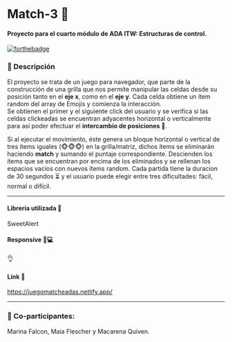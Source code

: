 # Match-3 🎲  

#### Proyecto para el cuarto módulo de **ADA ITW**: Estructuras de control.

[![forthebadge](https://forthebadge.com/images/badges/made-with-javascript.svg)](https://forthebadge.com)

### :frog: Descripción
El proyecto se trata de un juego para navegador, que parte de la construcción de una grilla que nos permite manipular las celdas desde su posición tanto en el **eje x**, como en el **eje y**. Cada celda obtiene un ítem random del array de Emojis y comienza la interacción.          
Se obtienen el primer y el siguiente click del usuario y se verifica si las celdas clickeadas se encuentran adyacentes horizontal o verticalmente para así poder efectuar el **intercambio de posiciones :arrows_counterclockwise:**. 

Si al ejecutar el movimiento, éste genera un bloque horizontal o vertical de tres ítems iguales (:monkey_face::monkey_face::monkey_face:) en la grilla/matriz, dichos ítems se eliminarán haciendo **match** y sumando el puntaje correspondiente. Descienden los ítems que se encuentran por encima de los eliminados y se rellenan los espacios vacíos con nuevos ítems random. Cada partida tiene la duracion de 30 segundos :hourglass_flowing_sand: y el usuario puede elegir entre tres dificultades: fácil, normal o difícil.
***
#### Librería utilizada 📁 
SweetAlert
#### Responsive :iphone::computer:
:ok_hand:
#### Link :link:
https://juegomatcheadas.netlify.app/
***

### 🐝 Co-participantes: 
Marina Falcon, Maia Flescher y Macarena Quiven.
